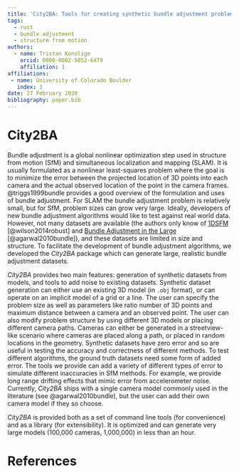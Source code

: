 ```yaml
---
title: 'City2BA: Tools for creating synthetic bundle adjustment problems'
tags:
  - rust
  - bundle adjustment
  - structure from motion
authors:
  - name: Tristan Konolige
    orcid: 0000-0002-5052-6479
    affiliation: 1
affiliations:
 - name: University of Colorado Boulder
   index: 1
date: 27 February 2020
bibliography: paper.bib
---
```


# City2BA

Bundle adjustment is a global nonlinear optimization step used in structure from motion (SfM) and simultaneous localization and mapping (SLAM).
It is usually formulated as a nonlinear least-squares problem where the goal is to minimize the error between the projected location of 3D points into each camera and the actual observed location of the point in the camera frames.
@triggs1999bundle provides a good overview of the formulation and uses of bundle adjustment.
For SLAM the bundle adjustment problem is relatively small, but for SfM, problem sizes can grow very large.
Ideally, developers of new bundle adjustment algorithms would like to test against real world data.
However, not many datasets are available (the authors only know of [1DSFM](http://www.cs.cornell.edu/projects/1dsfm/) [@wilson2014robust] and [Bundle Adjustment in the Large](http://grail.cs.washington.edu/projects/bal/) [@agarwal2010bundle]), and these datasets are limited in size and structure.
To facilitate the development of bundle adjustment algorithms, we developed the *City2BA* package which can generate large, realistic bundle adjustment datasets.

*City2BA* provides two main features: generation of synthetic datasets from models, and tools to add noise to existing datasets.
Synthetic dataset generation can either use an existing 3D model (in `.obj` format), or can operate on an implicit model of a grid or a line.
The user can specify the problem size as well as parameters like ratio number of 3D points and maximum distance between a camera and an observed point.
The user can also modify problem structure by using different 3D models or placing different camera paths.
Cameras can either be generated in a streetview-like scenario where cameras are placed along a path, or placed in random locations in the geometry.
Synthetic datasets have zero error and so are useful in testing the accuracy and correctness of different methods.
To test different algorithms, the ground truth datasets need some form of added error.
The tools we provide can add a variety of different types of error to simulate different inaccuracies in SfM methods.
For example, we provide long range drifting effects that mimic error from accelerometer noise. 
Currently, *City2BA* ships with a single camera model commonly used in the literature (see @agarwal2010bundle), but the user can add their own camera model if they so choose.

*City2BA* is provided both as a set of command line tools (for convenience) and as a library (for extensibility).
It is optimized and can generate very large models (100,000 cameras, 1,000,000) in less than an hour.

# References
